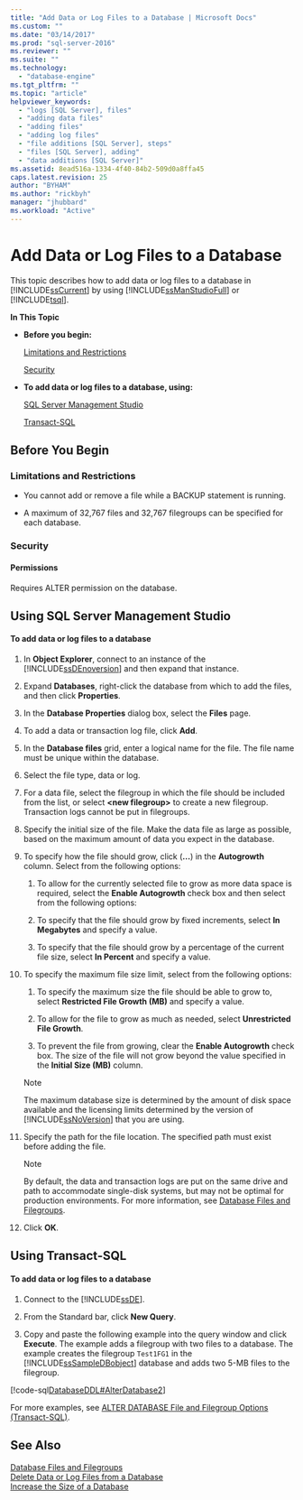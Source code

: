 ```yaml
---
title: "Add Data or Log Files to a Database | Microsoft Docs"
ms.custom: ""
ms.date: "03/14/2017"
ms.prod: "sql-server-2016"
ms.reviewer: ""
ms.suite: ""
ms.technology: 
  - "database-engine"
ms.tgt_pltfrm: ""
ms.topic: "article"
helpviewer_keywords: 
  - "logs [SQL Server], files"
  - "adding data files"
  - "adding files"
  - "adding log files"
  - "file additions [SQL Server], steps"
  - "files [SQL Server], adding"
  - "data additions [SQL Server]"
ms.assetid: 8ead516a-1334-4f40-84b2-509d0a8ffa45
caps.latest.revision: 25
author: "BYHAM"
ms.author: "rickbyh"
manager: "jhubbard"
ms.workload: "Active"
---
```

# Add Data or Log Files to a Database
  This topic describes how to add data or log files to a database in [!INCLUDE[ssCurrent](../../includes/sscurrent-md.md)] by using [!INCLUDE[ssManStudioFull](../../includes/ssmanstudiofull-md.md)] or [!INCLUDE[tsql](../../includes/tsql-md.md)].  
  
 **In This Topic**  
  
-   **Before you begin:**  
  
     [Limitations and Restrictions](#Restrictions)  
  
     [Security](#Security)  
  
-   **To add data or log files to a database, using:**  
  
     [SQL Server Management Studio](#SSMSProcedure)  
  
     [Transact-SQL](#TsqlProcedure)  
  
##  <a name="BeforeYouBegin"></a> Before You Begin  
  
###  <a name="Restrictions"></a> Limitations and Restrictions  
  
-   You cannot add or remove a file while a BACKUP statement is running.  
  
-   A maximum of 32,767 files and 32,767 filegroups can be specified for each database.  
  
###  <a name="Security"></a> Security  
  
####  <a name="Permissions"></a> Permissions  
 Requires ALTER permission on the database.  
  
##  <a name="SSMSProcedure"></a> Using SQL Server Management Studio  
  
#### To add data or log files to a database  
  
1.  In **Object Explorer**, connect to an instance of the [!INCLUDE[ssDEnoversion](../../includes/ssdenoversion-md.md)] and then expand that instance.  
  
2.  Expand **Databases**, right-click the database from which to add the files, and then click **Properties**.  
  
3.  In the **Database Properties** dialog box, select the **Files** page.  
  
4.  To add a data or transaction log file, click **Add**.  
  
5.  In the **Database files** grid, enter a logical name for the file. The file name must be unique within the database.  
  
6.  Select the file type, data or log.  
  
7.  For a data file, select the filegroup in which the file should be included from the list, or select **\<new filegroup>** to create a new filegroup. Transaction logs cannot be put in filegroups.  
  
8.  Specify the initial size of the file. Make the data file as large as possible, based on the maximum amount of data you expect in the database.  
  
9. To specify how the file should grow, click (**…**) in the **Autogrowth** column. Select from the following options:  
  
    1.  To allow for the currently selected file to grow as more data space is required, select the **Enable Autogrowth** check box and then select from the following options:  
  
    2.  To specify that the file should grow by fixed increments, select **In Megabytes** and specify a value.  
  
    3.  To specify that the file should grow by a percentage of the current file size, select **In Percent** and specify a value.  
  
10. To specify the maximum file size limit, select from the following options:  
  
    1.  To specify the maximum size the file should be able to grow to, select **Restricted File Growth (MB)** and specify a value.  
  
    2.  To allow for the file to grow as much as needed, select **Unrestricted File Growth**.  
  
    3.  To prevent the file from growing, clear the **Enable Autogrowth** check box. The size of the file will not grow beyond the value specified in the **Initial Size (MB)** column.  
  
    > [!NOTE]  
    >  The maximum database size is determined by the amount of disk space available and the licensing limits determined by the version of [!INCLUDE[ssNoVersion](../../includes/ssnoversion-md.md)] that you are using.  
  
11. Specify the path for the file location. The specified path must exist before adding the file.  
  
    > [!NOTE]  
    >  By default, the data and transaction logs are put on the same drive and path to accommodate single-disk systems, but may not be optimal for production environments. For more information, see [Database Files and Filegroups](../../relational-databases/databases/database-files-and-filegroups.md).  
  
12. Click **OK**.  
  
##  <a name="TsqlProcedure"></a> Using Transact-SQL  
  
#### To add data or log files to a database  
  
1.  Connect to the [!INCLUDE[ssDE](../../includes/ssde-md.md)].  
  
2.  From the Standard bar, click **New Query**.  
  
3.  Copy and paste the following example into the query window and click **Execute**. The example adds a filegroup with two files to a database. The example creates the filegroup `Test1FG1` in the [!INCLUDE[ssSampleDBobject](../../includes/sssampledbobject-md.md)] database and adds two 5-MB files to the filegroup.  
  
 [!code-sql[DatabaseDDL#AlterDatabase2](../../relational-databases/databases/codesnippet/tsql/add-data-or-log-files-to_1.sql)]  
  
 For more examples, see [ALTER DATABASE File and Filegroup Options &#40;Transact-SQL&#41;](../../t-sql/statements/alter-database-transact-sql-file-and-filegroup-options.md).  
  
## See Also  
 [Database Files and Filegroups](../../relational-databases/databases/database-files-and-filegroups.md)   
 [Delete Data or Log Files from a Database](../../relational-databases/databases/delete-data-or-log-files-from-a-database.md)   
 [Increase the Size of a Database](../../relational-databases/databases/increase-the-size-of-a-database.md)  
  
  
